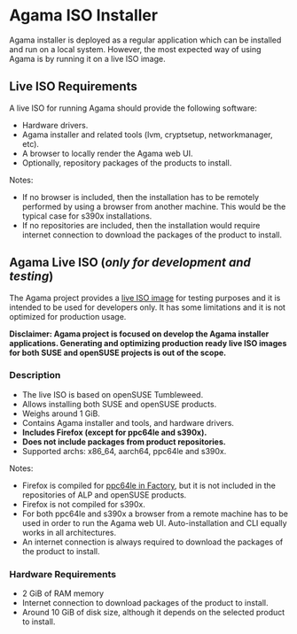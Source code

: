 # Agama ISO Installer

Agama installer is deployed as a regular application which can be installed and run on a local system. However, the most expected way of using Agama is by running it on a live ISO image.

## Live ISO Requirements

A live ISO for running Agama should provide the following software:

* Hardware drivers.
* Agama installer and related tools (lvm, cryptsetup, networkmanager, etc).
* A browser to locally render the Agama web UI.
* Optionally, repository packages of the products to install.

Notes:

* If no browser is included, then the installation has to be remotely performed by using a browser from another machine. This would be the typical case for s390x installations.
* If no repositories are included, then the installation would require internet connection to download the packages of the product to install.

## Agama Live ISO (*only for development and testing*)

The Agama project provides a [live ISO image](https://build.opensuse.org/package/show/systemsmanagement:Agama:Devel/agama-live) for testing purposes and it is intended to be used for developers only. It has some limitations and it is not optimized for production usage.

**Disclaimer: Agama project is focused on develop the Agama installer applications. Generating and optimizing production ready live ISO images for both SUSE and openSUSE projects is out of the scope.**

### Description

* The live ISO is based on openSUSE Tumbleweed.
* Allows installing both SUSE and openSUSE products.
* Weighs around 1 GiB.
* Contains Agama installer and tools, and hardware drivers.
* **Includes Firefox (except for ppc64le and s390x).**
* **Does not include packages from product repositories.**
* Supported archs: x86_64, aarch64, ppc64le and s390x.

Notes:

* Firefox is compiled for [ppc64le in Factory](https://build.opensuse.org/package/show/openSUSE:Factory:PowerPC/MozillaFirefox), but it is not included in the repositories of ALP and openSUSE products.
* Firefox is not compiled for s390x.
* For both ppc64le and s390x a browser from a remote machine has to be used in order to run the Agama web UI. Auto-installation and CLI equally works in all architectures.
* An internet connection is always required to download the packages of the product to install.

### Hardware Requirements

* 2 GiB of RAM memory
* Internet connection to download packages of the product to install.
* Around 10 GiB of disk size, although it depends on the selected product to install.
